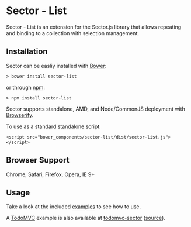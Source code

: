 Sector - List
======

Sector - List is an extension for the Sector.js library that allows repeating
and binding to a collection with selection management.

Installation
------------
Sector can be easliy installed with [Bower](http://bower.io):

    > bower install sector-list

or through [npm](http://nmpjs.org):

    > npm install sector-list

Sector supports standalone, AMD, and Node/CommonJS deployment with
[Browserify](http://browserify.org).

To use as a standard standalone script:

    <script src="bower_components/sector-list/dist/sector-list.js"></script>

Browser Support
---------------
Chrome, Safari, Firefox, Opera, IE 9+

Usage
-----
Take a look at the included [examples](./examples) to see how to use.

A [TodoMVC](http://todomvc.com) example is also available at
[todomvc-sector](http://acdaniel.github.io/todomvc-sector)
([source](http://github.com/acdaniel/todomvc-sector)).